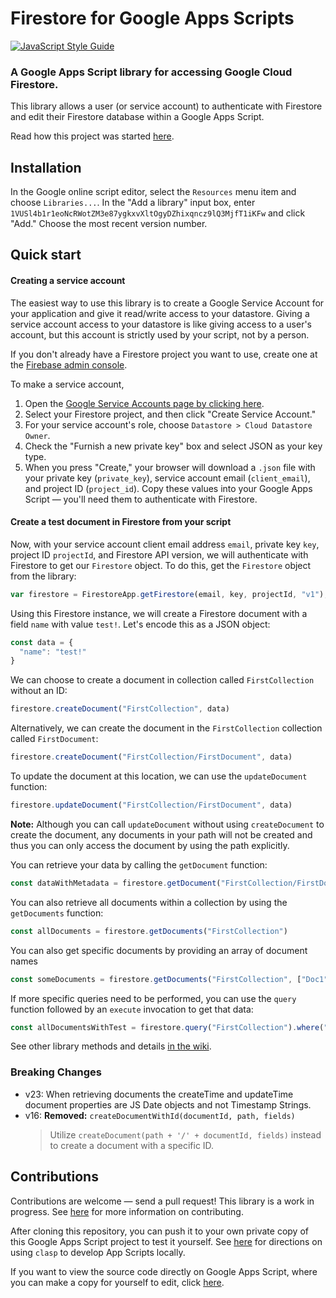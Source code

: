 # Firestore for Google Apps Scripts

[![JavaScript Style Guide](https://img.shields.io/badge/code_style-standard-brightgreen.svg)](https://standardjs.com)

### A Google Apps Script library for accessing Google Cloud Firestore.


This library allows a user (or service account) to authenticate with Firestore and edit their Firestore database within a Google Apps Script.

Read how this project was started [here](http://grahamearley.website/blog/2017/10/18/firestore-in-google-apps-script.html).

## Installation
In the Google online script editor, select the `Resources` menu item and choose `Libraries...`. In the "Add a library" input box, enter `1VUSl4b1r1eoNcRWotZM3e87ygkxvXltOgyDZhixqncz9lQ3MjfT1iKFw` and click "Add." Choose the most recent version number.


## Quick start
#### Creating a service account
The easiest way to use this library is to create a Google Service Account for your application and give it read/write access to your datastore. Giving a service account access to your datastore is like giving access to a user's account, but this account is strictly used by your script, not by a person.

If you don't already have a Firestore project you want to use, create one at the [Firebase admin console](https://console.firebase.google.com).

To make a service account,
1. Open the [Google Service Accounts page by clicking here](https://console.developers.google.com/projectselector/iam-admin/serviceaccounts). 
2. Select your Firestore project, and then click "Create Service Account." 
3. For your service account's role, choose `Datastore > Cloud Datastore Owner`. 
4. Check the "Furnish a new private key" box and select JSON as your key type. 
5. When you press "Create," your browser will download a `.json` file with your private key (`private_key`), service account email (`client_email`), and project ID (`project_id`). Copy these values into your Google Apps Script — you'll need them to authenticate with Firestore.

#### Create a test document in Firestore from your script
Now, with your service account client email address `email`, private key `key`, project ID `projectId`, and Firestore API version, we will authenticate with Firestore to get our `Firestore` object. To do this, get the `Firestore` object from the library:

```javascript
var firestore = FirestoreApp.getFirestore(email, key, projectId, "v1");
```

Using this Firestore instance, we will create a Firestore document with a field `name` with value `test!`. Let's encode this as a JSON object:

```javascript
const data = {
  "name": "test!"
}
```

We can choose to create a document in collection called `FirstCollection` without an ID:

```javascript
firestore.createDocument("FirstCollection", data)
```

Alternatively, we can create the document in the `FirstCollection` collection called `FirstDocument`:
```javascript
firestore.createDocument("FirstCollection/FirstDocument", data)
```

To update the document at this location, we can use the `updateDocument` function:
```javascript
firestore.updateDocument("FirstCollection/FirstDocument", data)
```

**Note:** Although you can call `updateDocument` without using `createDocument` to create the document, any documents in your path will not be created and thus you can only access the document by using the path explicitly.

You can retrieve your data by calling the `getDocument` function:

```javascript
const dataWithMetadata = firestore.getDocument("FirstCollection/FirstDocument")
```

You can also retrieve all documents within a collection by using the `getDocuments` function:

```javascript
const allDocuments = firestore.getDocuments("FirstCollection")
```

You can also get specific documents by providing an array of document names

```javascript
const someDocuments = firestore.getDocuments("FirstCollection", ["Doc1", "Doc2", "Doc3"])
```


If more specific queries need to be performed, you can use the `query` function followed by an `execute` invocation to get that data:
    
```javascript
const allDocumentsWithTest = firestore.query("FirstCollection").where("name", "==", "Test!").execute()
```

See other library methods and details [in the wiki](https://github.com/grahamearley/FirestoreGoogleAppsScript/wiki/).

### Breaking Changes
* v23: When retrieving documents the createTime and updateTime document properties are JS Date objects and not Timestamp Strings.
* v16: **Removed:** `createDocumentWithId(documentId, path, fields)`
  > Utilize `createDocument(path + '/' + documentId, fields)` instead to create a document with a specific ID. 

## Contributions
Contributions are welcome — send a pull request! This library is a work in progress. See [here](https://github.com/grahamearley/FirestoreGoogleAppsScript/blob/master/.github/CONTRIBUTING.md) for more information on contributing.

After cloning this repository, you can push it to your own private copy of this Google Apps Script project to test it yourself. See [here](https://github.com/google/clasp) for directions on using `clasp` to develop App Scripts locally.

If you want to view the source code directly on Google Apps Script, where you can make a copy for yourself to edit, click [here](https://script.google.com/d/1VUSl4b1r1eoNcRWotZM3e87ygkxvXltOgyDZhixqncz9lQ3MjfT1iKFw/edit?usp=sharing). 
